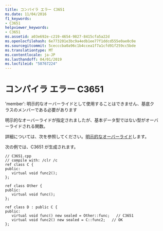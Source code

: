 ```yaml
---
title: コンパイラ エラー C3651
ms.date: 11/04/2016
f1_keywords:
- C3651
helpviewer_keywords:
- C3651
ms.assetid: a03e692e-c219-4654-9827-8415cfa5a22d
ms.openlocfilehash: 6e773201e3bc9a4edb1ee77f1ddcd555e0ae0c0e
ms.sourcegitcommit: 5cecccba0a96c1b4ccea1f7a1cfd91f259cc5bde
ms.translationtype: MT
ms.contentlocale: ja-JP
ms.lasthandoff: 04/01/2019
ms.locfileid: "58767224"
---
```

# <a name="compiler-error-c3651"></a>コンパイラ エラー C3651

'member': 明示的なオーバーライドとして使用することはできません、基底クラスのメンバーである必要があります

明示的なオーバーライドが指定されましたが、基本データ型ではない型がオーバーライドされる関数。

詳細については、次を参照してください。[明示的なオーバーライド](../../extensions/explicit-overrides-cpp-component-extensions.md)します。

次の例では、C3651 が生成されます。

```
// C3651.cpp
// compile with: /clr /c
ref class C {
public:
   virtual void func2();
};

ref class Other {
public:
   virtual void func();
};

ref class D : public C {
public:
   virtual void func() new sealed = Other::func;   // C3651
   virtual void func2() new sealed = C::func2;   // OK
};
```